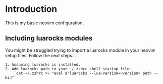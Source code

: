 # Introduction

This is my basic neovim configuration.

## Including luarocks modules

You might be struggled trying to import a luarocks module in your neovim setup files. Follow the next steps...

    1. Assuming luarocks is installed.
    2. Add luarocks path to your ~/.zshrc shell startup file.
        `cat ~/.zshrc >> "eval $"luarocks --lua-version=<version> path --bin"`
